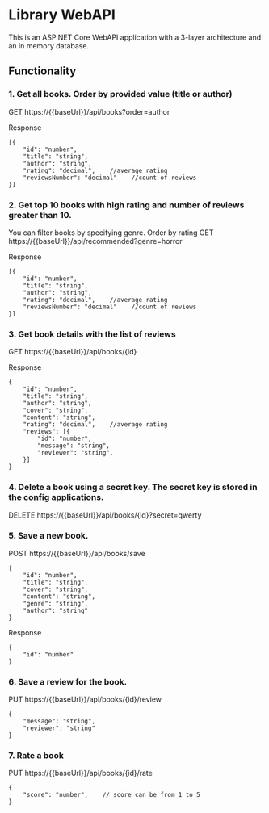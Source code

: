# Library WebAPI
This is an ASP.NET Core WebAPI application with a 3-layer architecture and an in memory database.

## Functionality
### 1. Get all books. Order by provided value (title or author)
GET https://{{baseUrl}}/api/books?order=author

Response
```
[{
	"id": "number",
	"title": "string",
	"author": "string",
	"rating": "decimal",    //average rating
	"reviewsNumber": "decimal"    //count of reviews
}]
```

### 2. Get top 10 books with high rating and number of reviews greater than 10.
You can filter books by specifying genre. Order by rating
GET https://{{baseUrl}}/api/recommended?genre=horror

Response
```
[{
	"id": "number",
	"title": "string",
	"author": "string",
	"rating": "decimal",    //average rating
	"reviewsNumber": "decimal"    //count of reviews
}]
```

### 3. Get book details with the list of reviews
GET https://{{baseUrl}}/api/books/{id}

Response
```
{
	"id": "number",
	"title": "string",
	"author": "string",
	"cover": "string",
	"content": "string",
	"rating": "decimal",    //average rating
	"reviews": [{
		"id": "number",
		"message": "string",
		"reviewer": "string",
	}]
}
```

### 4. Delete a book using a secret key. The secret key is stored in the config applications.
DELETE https://{{baseUrl}}/api/books/{id}?secret=qwerty

### 5. Save a new book.
POST https://{{baseUrl}}/api/books/save
```
{
	"id": "number", 
	"title": "string",
	"cover": "string",
	"content": "string",
	"genre": "string",
	"author": "string"
}
```

Response
```
{
	"id": "number"
}
```

### 6. Save a review for the book.
PUT https://{{baseUrl}}/api/books/{id}/review
```
{
	"message": "string",
	"reviewer": "string"
}
```

### 7. Rate a book
PUT https://{{baseUrl}}/api/books/{id}/rate
```
{
	"score": "number",    // score can be from 1 to 5
}
```

